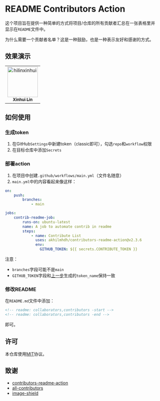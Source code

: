 # README Contributors Action

这个项目旨在提供一种简单的方式将项目/仓库的所有贡献者汇总在一张表格里并显示在`README`文件中。

为什么需要一个贡献者名单？这是一种鼓励，也是一种表示友好和感谢的方式。

## 效果演示

<!-- readme: collaborators,contributors -start -->
<table>
<tr>
    <td align="center">
        <a href="https://github.com/hilinxinhui">
            <img src="https://avatars.githubusercontent.com/u/72953081?v=4" width="100;" alt="hilinxinhui"/>
            <br />
            <sub><b>Xinhui Lin</b></sub>
        </a>
    </td></tr>
</table>
<!-- readme: collaborators,contributors -end -->

## 如何使用

### 生成token

1. 在GitHub`Settings`中新建token（classic即可），勾选`repo`和`workflow`权限
2. 在目标仓库中添加`Secrets`

### 部署action

1. 在项目中创建`.github/workflows/main.yml`（文件名随意）
2. `main.yml`中的内容看起来像这样：

```yml
on:
    push:
        branches:
            - main

jobs:
    contrib-readme-job:
        runs-on: ubuntu-latest
        name: A job to automate contrib in readme
        steps:
            - name: Contribute List
              uses: akhilmhdh/contributors-readme-action@v2.3.6
              env:
                GITHUB_TOKEN: ${{ secrets.CONTRIBUTE_TOKEN }}
```

注意：

- `branches`字段可能不是`main`
- `GITHUB_TOKEN`字段和[上一步](#生成token)生成的`token_name`保持一致

### 修改README

在`README.md`文件中添加：

```HTML
<!-- readme: collaborators,contributors -start -->
<!-- readme: collaborators,contributors -end -->
```

即可。

## 许可

本仓库使用[MIT](./LICENSE)协议。

## 致谢

- [contributors-readme-action](https://github.com/akhilmhdh/contributors-readme-action.git)
- [all-contributors](https://github.com/all-contributors/all-contributors.git)
- [image-shield](https://github.com/badges/shields)